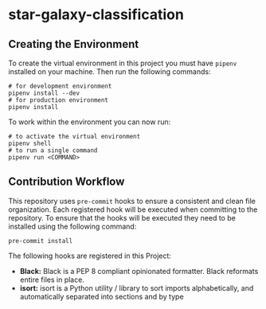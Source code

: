 # star-galaxy-classification

## Creating the Environment

To create the virtual environment in this project you must have `pipenv` installed on your machine. Then run the following commands:

```
# for development environment
pipenv install --dev
# for production environment
pipenv install
```
To work within the environment you can now run:

```
# to activate the virtual environment
pipenv shell
# to run a single command
pipenv run <COMMAND>
```

## Contribution Workflow

This repository uses `pre-commit` hooks to ensure a consistent and clean file organization. Each registered hook will be executed when committing to the repository. To ensure that the hooks will be executed they need to be installed using the following command:

```
pre-commit install
```

The following hooks are registered in this Project:

<ul>
<li>
<b>Black:</b> Black is a PEP 8 compliant opinionated formatter. Black reformats entire files in place.
</li>
<li>
<b>isort:</b> isort is a Python utility / library to sort imports alphabetically, and automatically separated into sections and by type
</li>
</ul>
